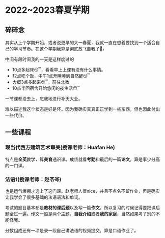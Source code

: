 # 2022~2023春夏学期

## 碎碎念

其实从上个学期开始，或者说更早的大一春夏，我就一直在想着要找到一个适合自己的学习节奏。在这个学期我算是彻底放飞自我了👻。

中间有段时间我的一天是这样度过的

- 10点多起床😴，看看早上上课有没有什么事情。
- 12点吃个饭，中午1点开睡睡到自然醒😴
- 大概3点多起来😴，前往北教
- 10点半回宿舍开始悠闲的夜生活😴

一节课都没去上，忘我地进行补天大业。

难以描述我这个状态是好是坏。因为我确实真真正正学到一些东西，但也因此付出一些代价。

## 一些课程

### 现当代西方建筑艺术审美(授课老师：Huafan He)

特点是**全英**教学，算**美育**通识课。成绩就看**考勤**和最后的一篇**论文**，算是事少分高的一门课。

### 法语1(授课老师：赵苓岑)

也是运气爆棚才选上了这门课。赵老师人很nice，并且不点名不留作业，但是确实让我学会了很多基础的法语语法和单词。

考试的题目基本都是**教材的课后题**以及写一篇**作文**。所以复习的时候记得要把课后题全过一遍。作文一般是两个主题，**自我介绍**或者**我的家庭**，当然如果考了别的不能怪我。

分数组成还有一项是录一段自己讲法语的视频提交，算是口语作业了。
